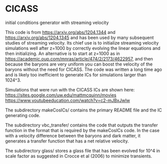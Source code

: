 # CICASS
initial conditions generator with streaming velocity

This code is from https://arxiv.org/abs/1204.1344 and https://arxiv.org/abs/1204.1345 and has been used by many
subsequent studies of streaming velocity.  Its chief use is to initialize streaming velocity simulations
well after z=1000 by correctly evolving the linear equations and then initializing.  An alternative 
is to start at z=1000 as in https://academic.oup.com/mnras/article/474/2/2173/4622957, and then because
the baryons are very uniform you can boost the velocity of the baryons without the need for CICASS.
The code was written a long time ago and is likely too inefficient to generate ICs for simulations 
larger than 1024^3.

Simulations that were run with the CICASS ICs are shown here: https://sites.google.com/uw.edu/mattmcquinn/movies
https://www.youtubeeducation.com/watch?v=c2-mJBxJwlw

The subdirectory makeCosICs/ contains the primary README file and the
IC generating code.  

The subdirectory vbc_transfer/ contains the code
that outputs the transfer function in the format that is required by
the makeCosICs code.  In the case with a velocity difference between
the baryons and dark matter, it generates a transfer function that has
a net relative velocity.

The subdirectory glass/ stores a glass file that has been evolved for
10^4 in scale factor as suggested in Crocce et al (2006) to minimize transients.
